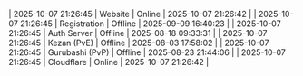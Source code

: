 | 2025-10-07 21:26:45 | Website | Online | 2025-10-07 21:26:42 |
| 2025-10-07 21:26:45 | Registration | Offline | 2025-09-09 16:40:23 |
| 2025-10-07 21:26:45 | Auth Server | Offline | 2025-08-18 09:33:31 |
| 2025-10-07 21:26:45 | Kezan (PvE) | Offline | 2025-08-03 17:58:02 |
| 2025-10-07 21:26:45 | Gurubashi (PvP) | Offline | 2025-08-23 21:44:06 |
| 2025-10-07 21:26:45 | Cloudflare | Online | 2025-10-07 21:26:42 |
